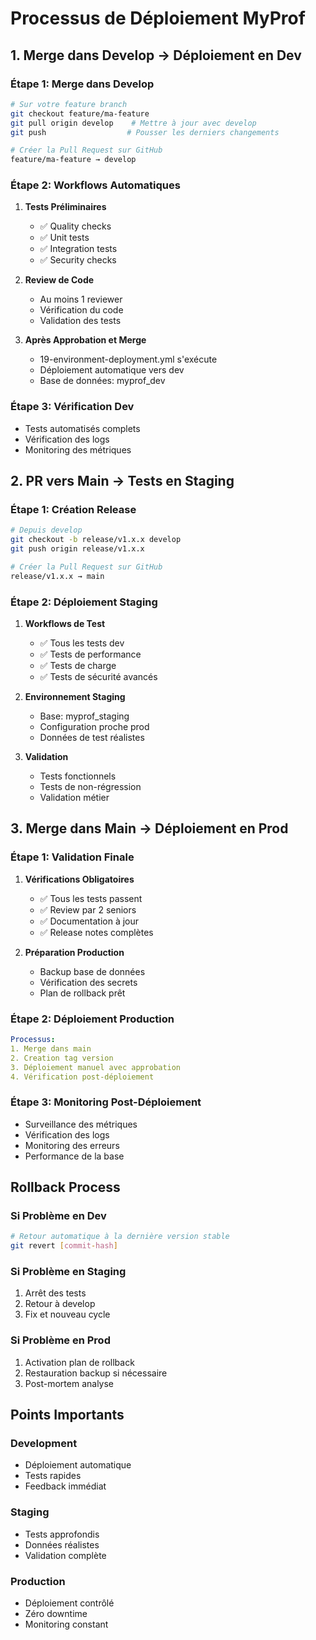 # Processus de Déploiement MyProf

## 1. Merge dans Develop → Déploiement en Dev

### Étape 1: Merge dans Develop
```bash
# Sur votre feature branch
git checkout feature/ma-feature
git pull origin develop    # Mettre à jour avec develop
git push                  # Pousser les derniers changements

# Créer la Pull Request sur GitHub
feature/ma-feature → develop
```

### Étape 2: Workflows Automatiques
1. **Tests Préliminaires**
   - ✅ Quality checks
   - ✅ Unit tests
   - ✅ Integration tests
   - ✅ Security checks

2. **Review de Code**
   - Au moins 1 reviewer
   - Vérification du code
   - Validation des tests

3. **Après Approbation et Merge**
   - 19-environment-deployment.yml s'exécute
   - Déploiement automatique vers dev
   - Base de données: myprof_dev

### Étape 3: Vérification Dev
- Tests automatisés complets
- Vérification des logs
- Monitoring des métriques

## 2. PR vers Main → Tests en Staging

### Étape 1: Création Release
```bash
# Depuis develop
git checkout -b release/v1.x.x develop
git push origin release/v1.x.x

# Créer la Pull Request sur GitHub
release/v1.x.x → main
```

### Étape 2: Déploiement Staging
1. **Workflows de Test**
   - ✅ Tous les tests dev
   - ✅ Tests de performance
   - ✅ Tests de charge
   - ✅ Tests de sécurité avancés

2. **Environnement Staging**
   - Base: myprof_staging
   - Configuration proche prod
   - Données de test réalistes

3. **Validation**
   - Tests fonctionnels
   - Tests de non-régression
   - Validation métier

## 3. Merge dans Main → Déploiement en Prod

### Étape 1: Validation Finale
1. **Vérifications Obligatoires**
   - ✅ Tous les tests passent
   - ✅ Review par 2 seniors
   - ✅ Documentation à jour
   - ✅ Release notes complètes

2. **Préparation Production**
   - Backup base de données
   - Vérification des secrets
   - Plan de rollback prêt

### Étape 2: Déploiement Production
```yaml
Processus:
1. Merge dans main
2. Creation tag version
3. Déploiement manuel avec approbation
4. Vérification post-déploiement
```

### Étape 3: Monitoring Post-Déploiement
- Surveillance des métriques
- Vérification des logs
- Monitoring des erreurs
- Performance de la base

## Rollback Process

### Si Problème en Dev
```bash
# Retour automatique à la dernière version stable
git revert [commit-hash]
```

### Si Problème en Staging
1. Arrêt des tests
2. Retour à develop
3. Fix et nouveau cycle

### Si Problème en Prod
1. Activation plan de rollback
2. Restauration backup si nécessaire
3. Post-mortem analyse

## Points Importants

### Development
- Déploiement automatique
- Tests rapides
- Feedback immédiat

### Staging
- Tests approfondis
- Données réalistes
- Validation complète

### Production
- Déploiement contrôlé
- Zéro downtime
- Monitoring constant
